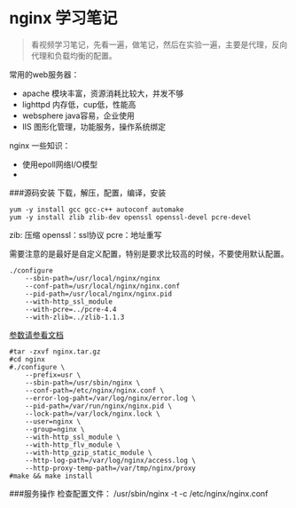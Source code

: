 nginx 学习笔记
==========

>看视频学习笔记，先看一遍，做笔记，然后在实验一遍，主要是代理，反向代理和负载均衡的配置。

常用的web服务器：
* apache 模块丰富，资源消耗比较大，并发不够
* lighttpd 内存低，cup低，性能高
* websphere java容易，企业使用
* IIS 图形化管理，功能服务，操作系统绑定

nginx 一些知识：
* 使用epoll网络I/O模型
*

###源码安装
下载，解压，配置，编译，安装

    yum -y install gcc gcc-c++ autoconf automake
    yum -y install zlib zlib-dev openssl openssl-devel pcre-devel

zib: 压缩  openssl：ssl协议 pcre：地址重写

需要注意的是最好是自定义配置，特别是要求比较高的时候，不要使用默认配置。

    ./configure
        --sbin-path=/usr/local/nginx/nginx
        --conf-path=/usr/local/nginx/nginx.conf
        --pid-path=/usr/local/nginx/nginx.pid
        --with-http_ssl_module
        --with-pcre=../pcre-4.4
        --with-zlib=../zlib-1.1.3

[参数请参看文档](http://nginx.org/en/docs/configure.html)

    #tar -zxvf nginx.tar.gz
    #cd nginx
    #./configure \
        --prefix=usr \
        --sbin-path=/usr/sbin/nginx \
        --conf-path=/etc/nginx/nginx.conf \
        --error-log-paht=/var/log/nginx/error.log \
        --pid-path=/var/run/nginx/nginx.pid \
        --lock-path=/var/lock/nginx.lock \
        --user=nginx \
        --group=nginx \
        --with-http_ssl_module \
        --with-http_flv_module \
        --with-http_gzip_static_module \
        --http-log-path=/var/log/nginx/access.log \
        --http-proxy-temp-path=/var/tmp/nginx/proxy
    #make && make install

###服务操作
检查配置文件：
/usr/sbin/nginx -t -c /etc/nginx/nginx.conf





